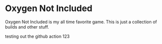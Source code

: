 # Oxygen Not Included

Oxygen Not Included is my all time favorite game. This is just a collection of builds and other stuff.

testing out the github action 123